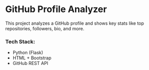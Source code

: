 # GitHub Profile Analyzer

This project analyzes a GitHub profile and shows key stats like top repositories, followers, bio, and more.

### Tech Stack:
- Python (Flask)
- HTML + Bootstrap
- GitHub REST API